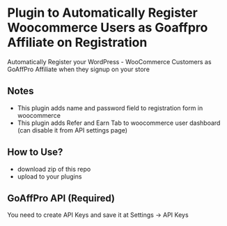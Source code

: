 # Plugin to Automatically Register Woocommerce Users as Goaffpro Affiliate on Registration

Automatically Register your WordPress - WooCommerce Customers as GoAffPro Affiliate when they signup on your store

## Notes

- This plugin adds name and password field to registration form in woocommerce
- This plugin adds Refer and Earn Tab to woocommerce user dashboard (can disable it from API settings page)

## How to Use?  

  - download zip of this repo
  - upload to your plugins

## GoAffPro API (Required)

You need to create API Keys and save it at Settings -> API Keys

